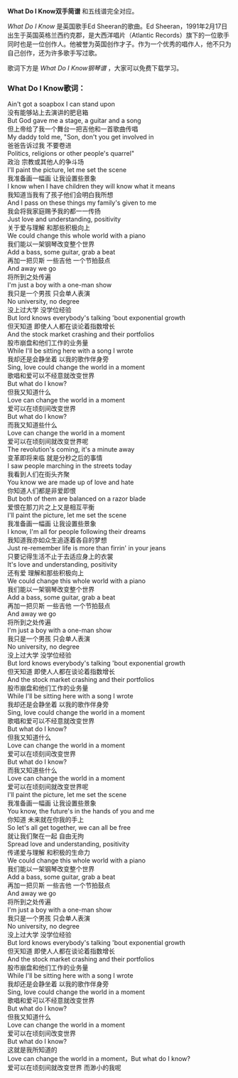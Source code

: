 

**What Do I Know双手简谱** 和五线谱完全对应。

_What Do I Know_ 是英国歌手Ed Sheeran的歌曲。Ed
Sheeran，1991年2月17日出生于英国英格兰西约克郡，是大西洋唱片（Atlantic
Records）旗下的一位歌手同时也是一位创作人。他被誉为英国创作才子。作为一个优秀的唱作人，他不只为自己创作，还为许多歌手写过歌。

歌词下方是 _What Do I Know钢琴谱_ ，大家可以免费下载学习。

### What Do I Know歌词：

Ain't got a soapbox I can stand upon  
没有能够站上去演讲的肥皂箱  
But God gave me a stage, a guitar and a song  
但上帝给了我一个舞台一把吉他和一首歌曲传唱  
My daddy told me, "Son, don't you get involved in  
爸爸告诉过我 不要卷进  
Politics, religions or other people's quarrel"  
政治 宗教或其他人的争斗场  
I'll paint the picture, let me set the scene  
我准备画一幅画 让我设置些景象  
I know when I have children they will know what it means  
我知道当我有了孩子他们会明白我所想  
And I pass on these things my family's given to me  
我会将我家庭赐予我的都一一传扬  
Just love and understanding, positivity  
关于爱与理解 和那些积极向上  
We could change this whole world with a piano  
我们能以一架钢琴改变整个世界  
Add a bass, some guitar, grab a beat  
再加一把贝斯 一些吉他 一个节拍鼓点  
And away we go  
将所到之处传遍  
I'm just a boy with a one-man show  
我只是一个男孩 只会单人表演  
No university, no degree  
没上过大学 没学位经验  
But lord knows everybody's talking 'bout exponential growth  
但天知道 即使人人都在谈论着指数增长  
And the stock market crashing and their portfolios  
股市崩盘和他们工作的业务量  
While I'll be sitting here with a song I wrote  
我却还是会静坐着 以我的歌作伴身旁  
Sing, love could change the world in a moment  
歌唱和爱可以不经意就改变世界  
But what do I know?  
但我又知道什么  
Love can change the world in a moment  
爱可以在顷刻间改变世界  
But what do I know?  
而我又知道些什么  
Love can change the world in a moment  
爱可以在顷刻间就改变世界呢  
The revolution's coming, it's a minute away  
变革即将来临 就是分秒之后的事情  
I saw people marching in the streets today  
我看到人们在街头齐聚  
You know we are made up of love and hate  
你知道人们都是非爱即恨  
But both of them are balanced on a razor blade  
爱恨在那刀片之上又是相互平衡  
I'll paint the picture, let me set the scene  
我准备画一幅画 让我设置些景象  
I know, I'm all for people following their dreams  
我知道我亦如众生追逐着各自的梦想  
Just re-remember life is more than firrin' in your jeans  
只要记得生活不止于去适应身上的衣裳  
It's love and understanding, positivity  
还有爱 理解和那些积极向上  
We could change this whole world with a piano  
我们能以一架钢琴改变整个世界  
Add a bass, some guitar, grab a beat  
再加一把贝斯 一些吉他 一个节拍鼓点  
And away we go  
将所到之处传遍  
I'm just a boy with a one-man show  
我只是一个男孩 只会单人表演  
No university, no degree  
没上过大学 没学位经验  
But lord knows everybody's talking 'bout exponential growth  
但天知道 即使人人都在谈论着指数增长  
And the stock market crashing and their portfolios  
股市崩盘和他们工作的业务量  
While I'll be sitting here with a song I wrote  
我却还是会静坐着 以我的歌作伴身旁  
Sing, love could change the world in a moment  
歌唱和爱可以不经意就改变世界  
But what do I know?  
但我又知道什么  
Love can change the world in a moment  
爱可以在顷刻间改变世界  
But what do I know?  
而我又知道些什么  
Love can change the world in a moment  
爱可以在顷刻间就改变世界呢  
I'll paint the picture, let me set the scene  
我准备画一幅画 让我设置些景象  
You know, the future's in the hands of you and me  
你知道 未来就在你我的手上  
So let's all get together, we can all be free  
就让我们聚在一起 自由无拘  
Spread love and understanding, positivity  
传递爱与理解 和积极的生命力  
We could change this whole world with a piano  
我们能以一架钢琴改变整个世界  
Add a bass, some guitar, grab a beat  
再加一把贝斯 一些吉他 一个节拍鼓点  
And away we go  
将所到之处传遍  
I'm just a boy with a one-man show  
我只是一个男孩 只会单人表演  
No university, no degree  
没上过大学 没学位经验  
But lord knows everybody's talking 'bout exponential growth  
但天知道 即使人人都在谈论着指数增长  
And the stock market crashing and their portfolios  
股市崩盘和他们工作的业务量  
While I'll be sitting here with a song I wrote  
我却还是会静坐着 以我的歌作伴身旁  
Sing, love could change the world in a moment  
歌唱和爱可以不经意就改变世界  
But what do I know?  
但我又知道什么  
Love can change the world in a moment  
爱可以在顷刻间改变世界  
But what do I know?  
这就是我所知道的  
Love can change the world in a moment，But what do I know?  
爱可以在顷刻间就改变世界 而渺小的我呢

